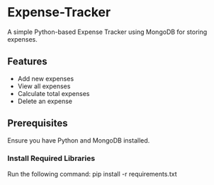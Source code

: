 # Expense-Tracker

A simple Python-based Expense Tracker using MongoDB for storing expenses.

## Features
- Add new expenses
- View all expenses
- Calculate total expenses
- Delete an expense

## Prerequisites
Ensure you have Python and MongoDB installed.

### Install Required Libraries
Run the following command:
pip install -r requirements.txt
